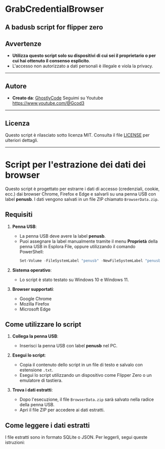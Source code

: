 # GrabCredentialBrowser
A badusb script for flipper zero
------------------------------------------------------------------------------------------------------------------------
## Avvertenze

- **Utilizza questo script solo su dispositivi di cui sei il proprietario o per cui hai ottenuto il consenso esplicito**.
- L'accesso non autorizzato a dati personali è illegale e viola la privacy.
-------------------------------------------------------------------------------------------------------------------------
## Autore

- **Creato da**: [GhostlyCode](https://github.com/hacktechgames)
Seguimi su Youtube https://www.youtube.com/@Gcod3
--------------------------------------------------------------------------------------------------------------------------
## Licenza

Questo script è rilasciato sotto licenza MIT. Consulta il file [LICENSE](LICENSE) per ulteriori dettagli.

---------------------------------------------------------------------------------------------------------------------------

# Script per l'estrazione dei dati dei browser

Questo script è progettato per estrarre i dati di accesso (credenziali, cookie, ecc.) dai browser Chrome, Firefox e Edge e salvarli su una penna USB con label **penusb**. I dati vengono salvati in un file ZIP chiamato `BrowserData.zip`.

## Requisiti

1. **Penna USB**:
   - La penna USB deve avere la label **penusb**.
   - Puoi assegnare la label manualmente tramite il menu **Proprietà** della penna USB in Esplora File, oppure utilizzando il comando PowerShell:
     ```powershell
     Set-Volume -FileSystemLabel "penusb" -NewFileSystemLabel "penusb"
     ```

2. **Sistema operativo**:
   - Lo script è stato testato su Windows 10 e Windows 11.

3. **Browser supportati**:
   - Google Chrome
   - Mozilla Firefox
   - Microsoft Edge

## Come utilizzare lo script

1. **Collega la penna USB**:
   - Inserisci la penna USB con label **penusb** nel PC.

2. **Esegui lo script**:
   - Copia il contenuto dello script in un file di testo e salvalo con estensione `.txt`.
   - Esegui lo script utilizzando un dispositivo come Flipper Zero o un emulatore di tastiera.

3. **Trova i dati estratti**:
   - Dopo l'esecuzione, il file `BrowserData.zip` sarà salvato nella radice della penna USB.
   - Apri il file ZIP per accedere ai dati estratti.


## Come leggere i dati estratti

I file estratti sono in formato SQLite o JSON. Per leggerli, segui queste istruzioni:



